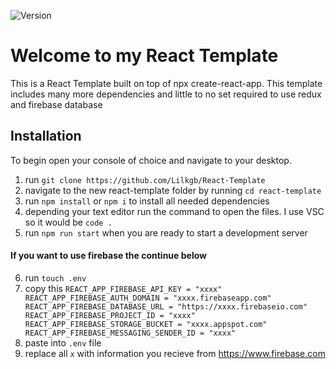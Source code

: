 
![Version](https://img.shields.io/badge/Version-1.0-brightgreen?style=for-the-badge)

# Welcome to my React Template

This is a React Template built on top of npx create-react-app. This template includes many more dependencies and little to no set required to use redux and firebase database

## Installation

To begin open your console of choice and navigate to your desktop.

1) run `git clone https://github.com/Lilkgb/React-Template`
2) navigate to the new react-template folder by running `cd react-template`
3) run `npm install` or `npm i` to install all needed dependencies
4) depending your text editor run the command to open the files. I use VSC so it would be `code .`
5) run `npm run start` when you are ready to start a development server

#### If you want to use firebase the continue below

6) run `touch .env`
7) copy this `
REACT_APP_FIREBASE_API_KEY = "xxxx"
REACT_APP_FIREBASE_AUTH_DOMAIN = "xxxx.firebaseapp.com"
REACT_APP_FIREBASE_DATABASE_URL = "https://xxxx.firebaseio.com"
REACT_APP_FIREBASE_PROJECT_ID = "xxxx"
REACT_APP_FIREBASE_STORAGE_BUCKET = "xxxx.appspot.com"
REACT_APP_FIREBASE_MESSAGING_SENDER_ID = "xxxx"
`
8) paste into `.env` file
9) replace all `x` with information you recieve from https://www.firebase.com